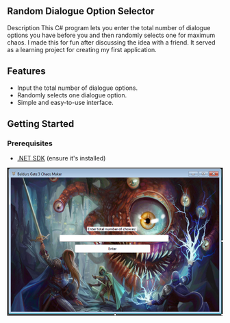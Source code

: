 ## Random Dialogue Option Selector
Description
This C# program lets you enter the total number of dialogue options you have before you and then randomly selects one for maximum chaos. I made this for fun after discussing the idea with a friend. It served as a learning project for creating my first application.

## Features
- Input the total number of dialogue options.
- Randomly selects one dialogue option.
- Simple and easy-to-use interface.

## Getting Started
### Prerequisites
- [.NET SDK](https://dotnet.microsoft.com/download) (ensure it's installed)

![Random Dialogue Option Selector](https://github.com/iamjessee/BG3-Chaos-Maker/blob/master/Images/BG3CM_SCH.png?raw=true)
